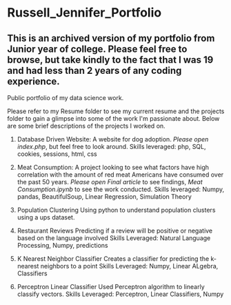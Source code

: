 # Russell_Jennifer_Portfolio

## This is an archived version of my portfolio from Junior year of college. Please feel free to browse, but take kindly to the fact that I was 19 and had less than 2 years of any coding experience.

Public portfolio of my data science work.

Please refer to my Resume folder to see my current resume and the projects
folder to gain a glimpse into some of the work I'm passionate about. Below are
some brief descriptions of the projects I worked on.

1. Database Driven Website: A website for dog adoption.
*Please open index.php*, but feel free to look around.
Skills leveraged: php, SQL, cookies, sessions, html, css

2. Meat Consumption: A project looking to see what factors have high correlation
with the amount of red meat Americans have consumed over the past 50 years.
*Please open Final article* to see findings, *Meat Consumption.ipynb* to see the work conducted.
Skills leveraged: Numpy, pandas, BeautifulSoup, Linear Regression, Simulation Theory

3. Population Clustering
Using python to understand population clusters using a ups dataset.

4. Restaurant Reviews
Predicting if a review will be positive or negative based on the language involved
Skills Leveraged: Natural Language Processing, Numpy, predictions

5. K Nearest Neighbor Classifier
Creates a classifier for predicting the k-nearest neighbors to a point
Skills Leveraged: Numpy, Linear ALgebra, Classifiers

6. Perceptron Linear Classifier
Used Perceptron algorithm to linearly classify vectors.
Skills Leveraged: Perceptron, Linear Classifiers, Numpy
